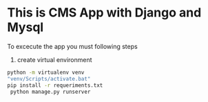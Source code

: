 # This is CMS App with Django and Mysql
To excecute the app you must following steps

1. create virtual environment

```bash
python -m virtualenv venv
"venv/Scripts/activate.bat"
pip install -r requeriments.txt
 python manage.py runserver
